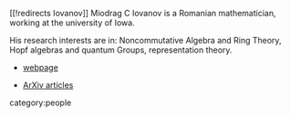 [[!redirects Iovanov]]
Miodrag C Iovanov is a Romanian mathematician, working at the university of Iowa.

His research interests are in: Noncommutative Algebra and Ring Theory, Hopf algebras and quantum Groups, representation theory.

* [webpage](http://homepage.divms.uiowa.edu/~miovanov/)

* [ArXiv articles](http://arxiv.org/find/all/1/au:+iovanov/0/1/0/all/0/1)

category:people